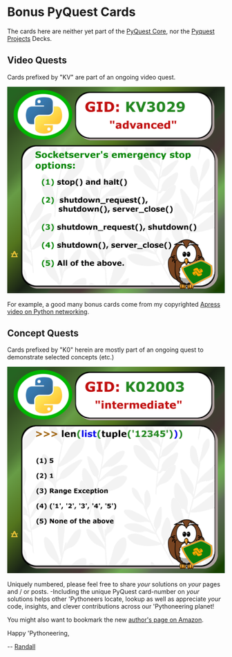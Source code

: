 # Bonus PyQuest Cards

The cards here are neither yet part of the [PyQuest Core](https://github.com/Python3-Training/PyQuest/tree/main/CardGame/QuestCore), nor the [Pyquest Projects](https://github.com/Python3-Training/PyQuest/tree/main/CardGame/QuestProjects) Decks. 

## Video Quests
Cards prefixed by "KV" are part of an ongoing video quest.

![Nagy's Apress Socket Video](https://github.com/Python3-Training/PyQuest/blob/main/CardGame/QuestBonus/KV3029.png)

For example, a good many bonus cards come from my copyrighted [Apress video on Python networking](https://link.springer.com/video/10.1007/978-1-4842-9454-3).

## Concept Quests
Cards prefixed by "K0" herein are mostly part of an ongoing quest to demonstrate selected concepts (etc.)

![Quest Case Studies](https://github.com/Python3-Training/PyQuest/blob/main/CardGame/QuestBonus/K02003.png)

Uniquely numbered, please feel free to share *_your_* solutions on *_your_* pages and / or posts. -Including the unique PyQuest card-number on *_your_* solutions helps other 'Pythoneers locate, lookup as well as appreciate *_your_* code, insights, and clever contributions across our 'Pythoneering planet!

You might also want to bookmark the new [author's page on Amazon](https://www.amazon.com/Randall-Nagy/e/B08ZJLH1VN).

Happy 'Pythoneering,

-- [Randall](http://www.soft9000.com)
